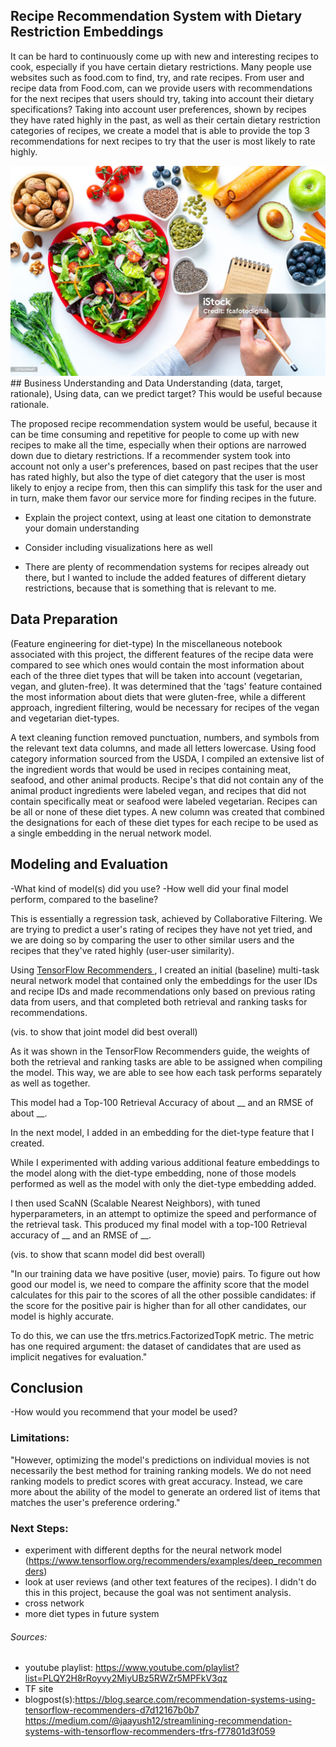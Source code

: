 ## Recipe Recommendation System with Dietary Restriction Embeddings
It can be hard to continuously come up with new and interesting recipes to cook, especially if you have certain dietary restrictions. Many people use websites such as food.com to find, try, and rate recipes. From user and recipe data from Food.com, can we provide users with recommendations for the next recipes that users should try, taking into account their dietary specifications?
Taking into account user preferences, shown by recipes they have rated highly in the past, as well as their certain dietary restriction categories of recipes, we create a model that is able to provide the top 3 recommendations for next recipes to try that the user is most likely to rate highly.

<img src= "images/recipes.jpg" alt = "Recipe Image">
## Business Understanding and Data Understanding
(data, target, rationale), Using data, can we predict target? This would be useful because rationale.

The proposed recipe recommendation system would be useful, because it can be time consuming and repetitive for people to come up with new recipes to make all the time, especially when their options are narrowed down due to dietary restrictions. If a recommender system took into account not only a user's preferences, based on past recipes that the user has rated highly, but also the type of diet category that the user is most likely to enjoy a recipe from, then this can simplify this task for the user and in turn, make them favor our service more for finding recipes in the future.


- Explain the project context, using at least one citation to demonstrate your domain understanding
- Consider including visualizations here as well

- There are plenty of recommendation systems for recipes already out there, but I wanted to include the added features of different dietary restrictions, because that is something that is relevant to me. 

## Data Preparation
(Feature engineering for diet-type)
In the miscellaneous notebook associated with this project, the different features of the recipe data were compared to see which ones would contain the most information about each of the three diet types that will be taken into account (vegetarian, vegan, and gluten-free). It was determined that the 'tags' feature contained the most information about diets that were gluten-free, while a different approach, ingredient filtering, would be necessary for recipes of the vegan and vegetarian diet-types.

A text cleaning function removed punctuation, numbers, and symbols from the relevant text data columns, and made all letters lowercase. Using food category information sourced from the USDA, I compiled an extensive list of the ingredient words that would be used in recipes containing meat, seafood, and other animal products. Recipe's that did not contain any of the animal product ingredients were labeled vegan, and recipes that did not contain specifically meat or seafood were labeled vegetarian. Recipes can be all or none of these diet types. A new column was created that combined the designations for each of these diet types for each recipe to be used as a single embedding in the nerual network model.

## Modeling and Evaluation
-What kind of model(s) did you use?
-How well did your final model perform, compared to the baseline?

This is essentially a regression task, achieved by Collaborative Filtering. We are trying to predict a user's rating of recipes they have not yet tried, and we are doing so by comparing the user to other similar users and the recipes that they've rated highly (user-user similarity).
<!--<a href= "https://blog.searce.com/recommendation-systems-using-tensorflow-recommenders-d7d12167b0b7">
    
</a>
<img src="images/multitask_model.png" alt = "Multi-Task Model">-->

Using  <a href="https://www.tensorflow.org/recommenders/examples/multitask">TensorFlow Recommenders </a>, I created an initial (baseline) multi-task neural network model that contained only the embeddings for the user IDs and recipe IDs and made recommendations only based on previous rating data from users, and that completed both retrieval and ranking tasks for recommendations. 
 
 (vis. to show that joint model did best overall) 
 
As it was shown in the TensorFlow Recommenders guide, the weights of both the retrieval and ranking tasks are able to be assigned when compiling the model. This way, we are able to see how each task performs separately as well as together.

This model had a Top-100 Retrieval Accuracy of about __ and an RMSE of about __.

In the next model, I added in an embedding for the diet-type feature that I created.

While I experimented with adding various additional feature embeddings to the model along with the diet-type embedding, none of those models performed as well as the model with only the diet-type embedding added.

I then used ScaNN (Scalable Nearest Neighbors), with tuned hyperparameters, in an attempt to optimize the speed and performance of the retrieval task. This produced my final model with a top-100 Retrieval accuracy of __ and an RMSE of __.
 
 (vis. to show that scann model did best overall) 


"In our training data we have positive (user, movie) pairs. To figure out how good our model is, we need to compare the affinity score that the model calculates for this pair to the scores of all the other possible candidates: if the score for the positive pair is higher than for all other candidates, our model is highly accurate.

To do this, we can use the tfrs.metrics.FactorizedTopK metric. The metric has one required argument: the dataset of candidates that are used as implicit negatives for evaluation."
## Conclusion
-How would you recommend that your model be used?


### Limitations:


"However, optimizing the model's predictions on individual movies is not necessarily the best method for training ranking models. We do not need ranking models to predict scores with great accuracy. Instead, we care more about the ability of the model to generate an ordered list of items that matches the user's preference ordering."
### Next Steps:
- experiment with different depths for the neural network model (https://www.tensorflow.org/recommenders/examples/deep_recommenders)
- look at user reviews (and other text features of the recipes). I didn't do this in this project, because the goal was not sentiment analysis.
- cross network
- more diet types in future system



###### Sources:
- youtube playlist: https://www.youtube.com/playlist?list=PLQY2H8rRoyvy2MiyUBz5RWZr5MPFkV3qz
- TF site
- blogpost(s):https://blog.searce.com/recommendation-systems-using-tensorflow-recommenders-d7d12167b0b7
https://medium.com/@jaayush12/streamlining-recommendation-systems-with-tensorflow-recommenders-tfrs-f77801d3f059